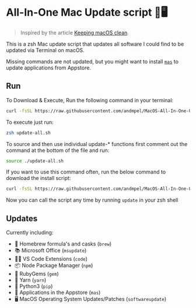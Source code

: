 # All-In-One Mac Update script 🍎🖥️

> Inspired by the article
[Keeping macOS clean](https://medium.com/@waxzce/keeping-macos-clean-this-is-my-osx-brew-update-cli-command-6c8f12dc1731).

This is a zsh Mac update script that updates all software I could find to be updated via Terminal on macOS.

Missing commands are not updated, but you might want
to install [`mas`](https://github.com/mas-cli/mas) to update applications from Appstore.

## Run

To Download & Execute, Run the following command in your terminal:

```sh
curl -fsSL https://raw.githubusercontent.com/andmpel/MacOS-All-In-One-Update-Script/HEAD/update-all.sh | zsh
```

To execute just run:

```sh
zsh update-all.sh
```

To source and then use individual update-* functions first
comment out the command at the bottom of the file and run:

```sh
source ./update-all.sh
```

If you want to use this command often, run the below command
to download the install script:

```sh
curl -fsSL https://raw.githubusercontent.com/andmpel/MacOS-All-In-One-Update-Script/HEAD/install.sh | zsh
```

Now you can call the script any time by running ```update``` 
in your zsh shell


## Updates

Currently including:

- 🍺 Homebrew formula's and casks (`brew`)
- 📚 Microsoft Office (`msupdate`)
- 🧑‍💻 VS Code Extensions (`code`)
- 📦 Node Package Manager (`npm`)
- 💎 RubyGems (`gem`)
- 🧶 Yarn (`yarn`)
- 🐍 Python3 (`pip`)
- 🔵 Applications in the Appstore (`mas`)
- 🖥 MacOS Operating System Updates/Patches (`softwareupdate`)

